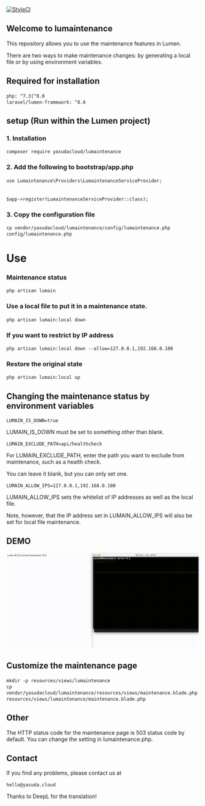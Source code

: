 [![StyleCI](https://github.styleci.io/repos/359335404/shield?branch=main)](https://github.styleci.io/repos/359335404?branch=main)

## Welcome to lumaintenance

This repository allows you to use the maintenance features in Lumen.

There are two ways to make maintenance changes: by generating a local file or by using environment variables.

## Required for installation

```
php: ^7.3|^8.0
laravel/lumen-framework: ^8.0
```

## setup (Run within the Lumen project)

### 1. Installation

```
composer require yasudacloud/lumaintenance
```

### 2. Add the following to bootstrap/app.php

```
use Lumaintenance\Providers\LumaintenanceServiceProvider;


$app->register(LumaintenanceServiceProvider::class);
```

### 3. Copy the configuration file
```
cp vendor/yasudacloud/lumaintenance/config/lumaintenance.php config/lumaintenance.php
```

# Use

### Maintenance status

``` 
php artisan lumain
```

### Use a local file to put it in a maintenance state.

```
php artisan lumain:local down
```

### If you want to restrict by IP address

```
php artisan lumain:local down --allow=127.0.0.1,192.168.0.100
```

### Restore the original state

```
php artisan lumain:local up
```

## Changing the maintenance status by environment variables

```
LUMAIN_IS_DOWN=true
```

LUMAIN_IS_DOWN must be set to something other than blank.

```
LUMAIN_EXCLUDE_PATH=api/healthcheck
```

For LUMAIN_EXCLUDE_PATH, enter the path you want to exclude from maintenance, such as a health check.

You can leave it blank, but you can only set one.

```
LUMAIN_ALLOW_IPS=127.0.0.1,192.168.0.100
```

LUMAIN_ALLOW_IPS sets the whitelist of IP addresses as well as the local file.

Note, however, that the IP address set in LUMAIN_ALLOW_IPS will also be set for local file maintenance.

## DEMO
![demo/demo.gif](demo/demo.gif)

## Customize the maintenance page
```
mkdir -p resources/views/lumaintenance
cp vendor/yasudacloud/lumaintenance/resources/views/maintenance.blade.php resources/views/lumaintenance/maintenance.blade.php
```

## Other
The HTTP status code for the maintenance page is 503 status code by default. You can change the setting in lumaintenance.php.


## Contact
If you find any problems, please contact us at

```
hello@yasuda.cloud
```

Thanks to DeepL for the translation!
